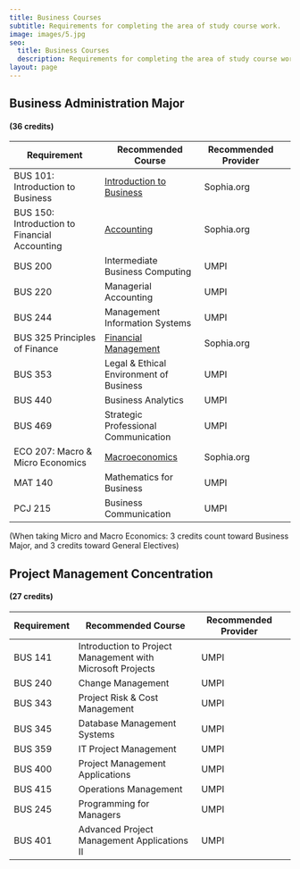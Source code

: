 ```yaml
---
title: Business Courses
subtitle: Requirements for completing the area of study course work.
image: images/5.jpg
seo:
  title: Business Courses
  description: Requirements for completing the area of study course work.
layout: page
---
```

## Business Administration Major

#### (36 credits)

<div class="responsive-table">
  <table>
    <thead>
      <tr>
        <th>Requirement</th>
        <th>Recommended Course</th>
        <th>Recommended Provider</th>
        <th></th>
      </tr>
    </thead>
    <tbody>
      <tr>
        <td>BUS 101: Introduction to Business</td>
        <td><a href="https://www.sophia.org/online-courses/business/introduction-to-business-2">Introduction to Business</a></td>
        <td>Sophia.org</td>
        <td></td>
      </tr>
      <tr>
        <td>BUS 150: Introduction to Financial Accounting</td>
        <td><a href="https://www.sophia.org/online-courses/business/accounting-2">Accounting</a></td>
        <td>Sophia.org</td>
        <td></td>
      </tr>
      <tr>
        <td>BUS 200</td>
        <td>Intermediate Business Computing</td>
        <td>UMPI</td>
        <td></td>
      </tr>
      <tr>
        <td>BUS 220</td>
        <td>Managerial Accounting</td>
        <td>UMPI</td>
        <td></td>
      </tr>
      <tr>
        <td>BUS 244</td>
        <td>Management Information Systems</td>
        <td>UMPI</td>
        <td></td>
      </tr>
      <tr>
        <td>BUS 325 Principles of Finance</td>
        <td><a href="https://www.sophia.org/online-courses/business/principles-of-finance">Financial Management</a></td>
        <td>Sophia.org</td>
        <td></td>
      </tr>
      <tr>
        <td>BUS 353</td>
        <td>Legal & Ethical Environment of Business</td>
        <td>UMPI</td>
        <td></td>
      </tr>
      <tr>
        <td>BUS 440</td>
        <td>Business Analytics</td>
        <td>UMPI</td>
        <td></td>
      </tr>
      <tr>
        <td>BUS 469</td>
        <td>Strategic Professional Communication</td>
        <td>UMPI</td>
        <td></td>
      </tr>
      <tr>
        <td>ECO 207: Macro & Micro Economics</td>
        <td><a href="https://www.sophia.org/online-courses/social-science/macroeconomics-2">Macroeconomics</a></td>
        <td>Sophia.org</td>
        <td></td>
      </tr>
      <tr>
        <td>MAT 140</td>
        <td>Mathematics for Business</td>
        <td>UMPI</td>
        <td></td>
      </tr>
      <tr>
        <td>PCJ 215</td>
        <td>Business Communication</td>
        <td>UMPI</td>
        <td></td>
      </tr>
    </tbody>
  </table>
</div>

(When taking Micro and Macro Economics: 3 credits count toward Business Major, and 3 credits toward General Electives)

## Project Management Concentration

#### (27 credits)

<div class="responsive-table">
  <table>
    <thead>
      <tr>
        <th>Requirement</th>
        <th>Recommended Course</th>
        <th>Recommended Provider</th>
        <th></th>
      </tr>
    </thead>
    <tbody>
      <tr>
        <td>BUS 141</td>
        <td>Introduction to Project Management with Microsoft Projects</td>
        <td>UMPI</td>
        <td></td>
      </tr>
      <tr>
        <td>BUS 240</td>
        <td>Change Management</td>
        <td>UMPI</td>
        <td></td>
      </tr>
      <tr>
        <td>BUS 343</td>
        <td>Project Risk & Cost Management</td>
        <td>UMPI</td>
        <td></td>
      </tr>
      <tr>
        <td>BUS 345</td>
        <td>Database Management Systems</td>
        <td>UMPI</td>
        <td></td>
      </tr>
      <tr>
        <td>BUS 359</td>
        <td>IT Project Management</td>
        <td>UMPI</td>
        <td></td>
      </tr>
      <tr>
        <td>BUS 400</td>
        <td>Project Management Applications</td>
        <td>UMPI</td>
        <td></td>
      </tr>
      <tr>
        <td>BUS 415</td>
        <td>Operations Management</td>
        <td>UMPI</td>
        <td></td>
      </tr>
      <tr>
        <td>BUS 245</td>
        <td>Programming for Managers</td>
        <td>UMPI</td>
        <td></td>
      </tr>
      <tr>
        <td>BUS 401</td>
        <td>Advanced Project Management Applications II</td>
        <td>UMPI</td>
        <td></td>
      </tr>
    </tbody>
  </table>
</div>




